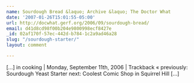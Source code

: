 ```yaml
---
name: Sourdough Bread &laquo; Archive &laquo; The Doctor What
date: '2007-01-26T15:01:55-05:00'
url: http://docwhat.gerf.org/2006/09/sourdough-bread/
email: d41d8cd98f00b204e9800998ecf8427e
_id: 02af170f-57ec-442d-b784-1c2a9ad46a28
slug: "/sourdough-starter/"
layout: comment

---
```


[...] in cooking | Monday, September 11th, 2006 | Trackback  &laquo; previously: Sourdough Yeast Starter next: Coolest Comic Shop in Squirrel Hill [...]
